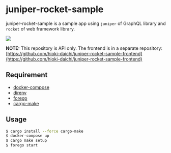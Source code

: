 # juniper-rocket-sample

juniper-rocket-sample is a sample app using `juniper` of GraphQL library and `rocket` of web framework library.

![](https://raw.githubusercontent.com/wiki/hioki-daichi/juniper-rocket-sample/demo.gif)

**NOTE:** This repository is API only. The frontend is in a separate repository: [https://github.com/hioki-daichi/juniper-rocket-sample-frontend](https://github.com/hioki-daichi/juniper-rocket-sample-frontend)

## Requirement

- [docker-compose](https://github.com/docker/compose)
- [direnv](https://github.com/direnv/direnv)
- [forego](https://github.com/ddollar/forego)
- [cargo-make](https://github.com/sagiegurari/cargo-make)

## Usage

```sh
$ cargo install --force cargo-make
$ docker-compose up
$ cargo make setup
$ forego start
```
